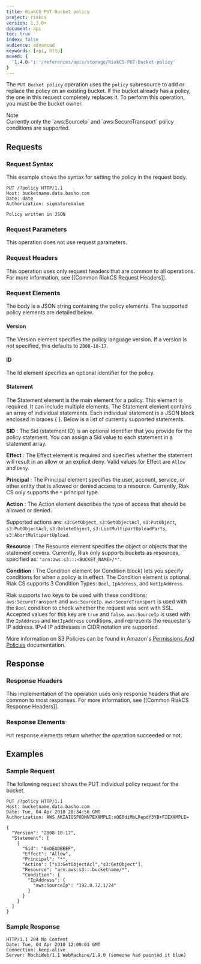 ```yaml
---
title: RiakCS PUT Bucket policy
project: riakcs
version: 1.3.0+
document: api
toc: true
index: false
audience: advanced
keywords: [api, http]
moved: {
  '1.4.0-': '/references/apis/storage/RiakCS-PUT-Bucket-policy'
}
---
```


The `PUT Bucket policy` operation uses the `policy` subresource to add or replace the policy on an existing bucket. If the bucket already has a policy, the one in this request completely replaces it. To perform this operation, you must be the bucket owner.

<div class="note"><div class="title">Note</div>Currently only the `aws:SourceIp` and `aws:SecureTransport` policy conditions are supported.</div>

## Requests

### Request Syntax

This example shows the syntax for setting the policy in the request body.

```
PUT /?policy HTTP/1.1
Host: bucketname.data.basho.com
Date: date
Authorization: signatureValue

Policy written in JSON
```

### Request Parameters

This operation does not use request parameters.

### Request Headers

This operation uses only request headers that are common to all operations. For more information, see [[Common RiakCS Request Headers]].

### Request Elements

The body is a JSON string containing the policy elements.  The supported policy elements are detailed below.

#### Version
The Version element specifies the policy language version.  If a version is not specified, this defaults to `2008-10-17`.

#### ID
The Id element specifies an optional identifier for the policy.

#### Statement
The Statement element is the main element for a policy. This element is required. It can include multiple elements. The Statement element contains an array of individual statements. Each individual statement is a JSON block enclosed in braces { }.  Below is a list of currently supported statements.

**SID** : The Sid (statement ID) is an optional identifier that you provide for the policy statement. You can assign a Sid value to each statement in a statement array.

**Effect** : The Effect element is required and specifies whether the statement will result in an allow or an explicit deny. Valid values for Effect are `Allow` and `Deny`.

**Principal** : The Principal element specifies the user, account, service, or other entity that is allowed or denied access to a resource.  Currently, Riak CS only supports the `*` principal type.

**Action** : The Action element describes the type of access that should be allowed or denied.  

Supported actions are: `s3:GetObject`, `s3:GetObjectAcl`, `s3:PutObject`, `s3:PutObjectAcl`, `s3:DeleteObject`, `s3:ListMultipartUploadParts`, `s3:AbortMultipartUpload`.

**Resource** : The Resource element specifies the object or objects that the statement covers.  Currently, Riak only supports buckets as resources, specified as: `"arn:aws:s3:::<BUCKET_NAME>/*"`.

**Condition** : The Condition element (or Condition block) lets you specify conditions for when a policy is in effect. The Condition element is optional.  Riak CS supports 3 Condition Types: `Bool`, `IpAddress`, and `NotIpAddress`.

Riak supports two keys to be used with these conditions: `aws:SecureTransport` and `aws:SourceIp`.  `aws:SecureTransport` is used with the `Bool` condition to check whether the request was sent with SSL.  Accepted values for this key are `true` and `false`.  `aws:SourceIp` is used with the `IpAddress` and `NotIpAddress` conditions, and represents the requester's IP address.  IPv4 IP addresses in CIDR notation are supported.

More information on S3 Policies can be found in Amazon's [Permissions And Policies](http://docs.aws.amazon.com/IAM/latest/UserGuide/PermissionsAndPolicies.html) documentation.


## Response

### Response Headers

This implementation of the operation uses only response headers that are common to most responses. For more information, see [[Common RiakCS Response Headers]].

### Response Elements

`PUT` response elements return whether the operation succeeded or not.

## Examples

### Sample Request

The following request shows the PUT individual policy request for the bucket.

```
PUT /?policy HTTP/1.1
Host: bucketname.data.basho.com
Date: Tue, 04 Apr 2010 20:34:56 GMT
Authorization: AWS AKIAIOSFODNN7EXAMPLE:xQE0diMbLRepdf3YB+FIEXAMPLE=

{
  "Version": "2008-10-17",
  "Statement": [
    {
      "Sid": "0xDEADBEEF",
      "Effect": "Allow",
      "Principal": "*",
      "Action": ["s3:GetObjectAcl","s3:GetObject"],
      "Resource": "arn:aws:s3:::bucketname/*",
      "Condition": {
        "IpAddress": {
          "aws:SourceIp": "192.0.72.1/24"
        }
      }
    }
  ]
}
```

### Sample Response

```
HTTP/1.1 204 No Content
Date: Tue, 04 Apr 2010 12:00:01 GMT
Connection: keep-alive
Server: MochiWeb/1.1 WebMachine/1.9.0 (someone had painted it blue)
```
